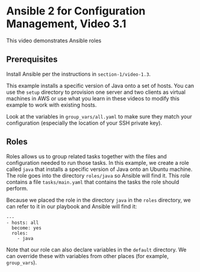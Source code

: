 # Ansible 2 for Configuration Management, Video 3.1

This video demonstrates Ansible roles

## Prerequisites

Install Ansible per the instructions in `section-1/video-1.3`.

This example installs a specific version of Java onto a set of hosts. You can
use the `setup` directory to provision one server and two clients as virtual
machines in AWS or use what you learn in these videos to modify this example
to work with existing hosts.

Look at the variables in `group_vars/all.yaml` to make sure they match your
configuration (especially the location of your SSH private key).

## Roles

Roles allows us to group related tasks together with the files and configuration
needed to run those tasks. In this example, we create a role called `java` that
installs a specific version of Java onto an Ubuntu machine. The role goes into
the directory `roles/java` so Ansible will find it. This role contains a file
`tasks/main.yaml` that contains the tasks the role should perform.

Because we placed the role in the directory `java` in the `roles` directory,
we can refer to it in our playbook and Ansible will find it:

```
---
- hosts: all
  become: yes
  roles:
    - java
```

Note that our role can also declare variables in the `default` directory. We
can override these with variables from other places (for example, `group_vars`).
